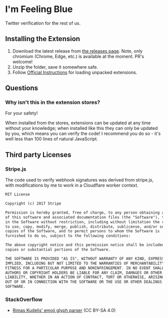 # I'm Feeling Blue

Twitter verification for the rest of us.

## Installing the Extension

1. Download the latest release from [the releases page](https://github.com/JacksonKearl/FeelingBlue/releases). Note, only chromium (Chrome, Edge, etc.) is available at the moment. PR's welcome!
1. Unzip the folder, save it somewhere safe.
1. Follow [Official Instructions](https://developer.chrome.com/docs/extensions/mv3/getstarted/development-basics/#load-unpacked) for loading unpacked extensions.

## Questions

### Why isn't this in the extension stores? 

For your safety! 

When installed from the stores, extensions can be updated at any time without your knowledge; when installed like this they can only be updated by you, which means you can verify the code! I recommend you do so - it's well less than 100 lines of natural JavaScript.

## Third party Licenses

### Stripe.js
The code used to verify webhook signatures was derived from stripe.js, with modifications by me to work in a Cloudflare worker context.
```md
MIT License

Copyright (c) 2017 Stripe

Permission is hereby granted, free of charge, to any person obtaining a copy
of this software and associated documentation files (the "Software"), to deal
in the Software without restriction, including without limitation the rights
to use, copy, modify, merge, publish, distribute, sublicense, and/or sell
copies of the Software, and to permit persons to whom the Software is
furnished to do so, subject to the following conditions:

The above copyright notice and this permission notice shall be included in all
copies or substantial portions of the Software.

THE SOFTWARE IS PROVIDED "AS IS", WITHOUT WARRANTY OF ANY KIND, EXPRESS OR
IMPLIED, INCLUDING BUT NOT LIMITED TO THE WARRANTIES OF MERCHANTABILITY,
FITNESS FOR A PARTICULAR PURPOSE AND NONINFRINGEMENT. IN NO EVENT SHALL THE
AUTHORS OR COPYRIGHT HOLDERS BE LIABLE FOR ANY CLAIM, DAMAGES OR OTHER
LIABILITY, WHETHER IN AN ACTION OF CONTRACT, TORT OR OTHERWISE, ARISING FROM,
OUT OF OR IN CONNECTION WITH THE SOFTWARE OR THE USE OR OTHER DEALINGS IN THE
SOFTWARE.
```

### StackOverflow

- [Rimas Kudelis' emoji glyph parser](https://stackoverflow.com/a/68146409) (CC BY-SA 4.0)